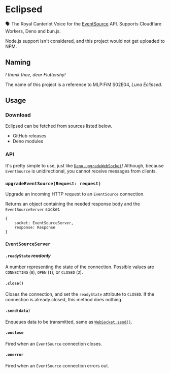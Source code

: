# Eclipsed
🗣 The Royal Canterlot Voice for the [EventSource](https://developer.mozilla.org/en-US/docs/Web/API/EventSource) API. Supports Cloudflare Workers, Deno and bun.js.

Node.js support isn't considered, and this project would not get uploaded to NPM.

## Naming
_I thank thee, dear Fluttershy!_

The name of this project is a reference to MLP:FiM S02E04, _Luna Eclipsed_.

## Usage
### Download
Eclipsed can be fetched from sources listed below.
* GitHub releases
* Deno modules

### API
It's pretty simple to use, just like [`Deno.upgradeWebSocket`](https://deno.land/api?s=Deno.upgradeWebSocket)! Although, because `EventSource` is unidirectional, you cannot receive messages from clients.

### `upgradeEventSource(Request: request)`
Upgrade an incoming HTTP request to an `EventSource` connection.

Returns an object containing the needed response body and the `EventSourceServer` socket.

```
{
	socket: EventSourceServer,
	response: Response
}
```

### `EventSourceServer`
#### `.readyState` _readonly_
A number representing the state of the connection. Possible values are `CONNECTING` (`0`), `OPEN` (`1`), or `CLOSED` (`2`).

#### `.close()`
Closes the connection, and set the `readyState` attribute to `CLOSED`. If the connection is already closed, this method does nothing.

#### `.send(data)`
Enqueues data to be transmitted, same as [`WebSocket.send()`](https://developer.mozilla.org/en-US/docs/Web/API/WebSocket/send).

#### `.onclose`
Fired when an `EventSource` connection closes.

#### `.onerror`
Fired when an `EventSource` connection errors out.
